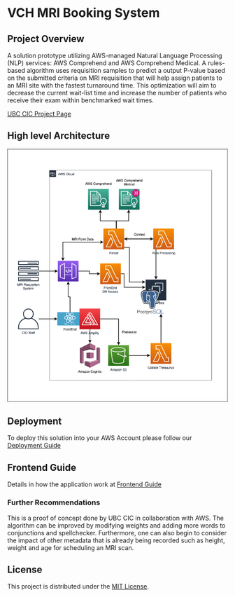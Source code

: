 # VCH MRI Booking System

## Project Overview
A solution prototype utilizing AWS-managed Natural Language Processing (NLP) services: AWS Comprehend and AWS Comprehend Medical. A rules-based algorithm uses requisition samples to predict a output P-value based on the submitted criteria on MRI requisition that will help assign patients to an MRI site with the fastest turnaround time. This optimization will aim to decrease the current wait-list time and increase the number of patients who receive their exam within benchmarked wait times.

[UBC CIC Project Page](https://cic.ubc.ca/projects/vch-mri-project-cant-wait/)
## High level Architecture
![alt text](images/AWS_Diagram.png)

## Deployment 
To deploy this solution into your AWS Account please follow our [Deployment Guide](docs/deployment_guide.md) 

## Frontend Guide
Details in how the application work at [Frontend Guide](docs/frontend_guide.md)
 
### Further Recommendations 
This is a proof of concept done by UBC CIC in collaboration with AWS. The algorithm can be improved by modifying weights and adding more words to conjunctions and spellchecker. Furthermore, one can also begin to consider the impact of other metadata that is already being recorded such as height, weight and age for scheduling an MRI scan.

## License
This project is distributed under the [MIT License](./LICENSE).